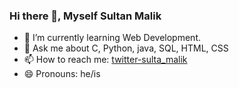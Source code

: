 ### Hi there 👋, Myself Sultan Malik


- 🌱 I’m currently learning Web Development.
- 💬 Ask me about C, Python, java, SQL, HTML, CSS 
- 📫 How to reach me: [twitter-sulta_malik](https://twitter.com/_sultanmalik/)
- 😄 Pronouns: he/is
